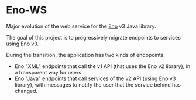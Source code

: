 # Eno-WS

Major evolution of the web service for the [Eno](https://github.com/InseeFr/Eno/tree/v3-develop) v3 Java library.

The goal of this project is to progressively migrate endpoints to services using Eno v3.

During the transition, the application has two kinds of endopoints:

- Eno "XML" endpoints that call the v1 API (that uses the Eno v2 library), in a transparent way for users.
- Eno "Java" endpoints that call services of the v2 API (using Eno v3 library), with messages to notify the user that the service behind has changed.
